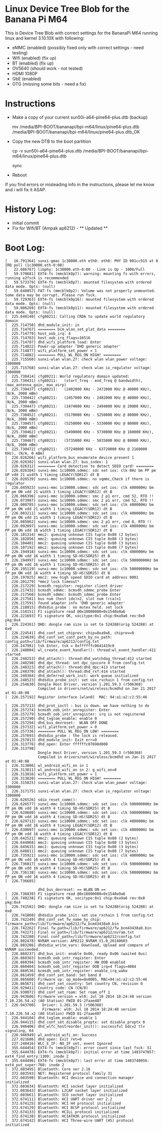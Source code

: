 Linux Device Tree Blob for the Banana Pi M64
============================================

This is Device Tree Blob with correct settings for the BananaPi M64 running linux and kernel 3.10.10X with following:

- eMMC (enabled) (possibly fixed only with correct settings - need testing)
- Wifi (enabled) (fix up)
- BT (enabled) (fix up)
- OV5640 (should work - not tested)
- HDMI 1080P
- GbE (enabled)
- OTG (missing some bits - need a fix)

Instructions
=============

- Make a copy of your current sun50i-a64-pine64-plus.dtb (backup)


	mv /media/BPI-BOOT/bananapi/bpi-m64/linux/pine64-plus.dtb /media/BPI-BOOT/bananapi/bpi-m64/linux/pine64-plus.dtb_OK



- Copy the new DTB to the boot partition


	cp -v sun50i-a64-pine64-plus.dtb /media/BPI-BOOT/bananapi/bpi-m64/linux/pine64-plus.dtb

	sync

- Reboot


If you find errors or misleading info in the instructions, please let me know and i will fix it ASAP.

History Log:
===========
* initial commit
* Fix for Wifi/BT (Ampak ap6212) - ** Updated **


Boot Log:
========


	[   16.791364] sunxi-gmac 1c30000.eth eth0: eth0: PHY ID 001cc915 at 0 IRQ poll (1c30000.eth-0:00)
	[   22.686767] libphy: 1c30000.eth-0:00 - Link is Up - 1000/Full
	[   59.570681] EXT4-fs (mmcblk0p7): warning: mounting fs with errors, running e2fsck is recommended
	[   59.573379] EXT4-fs (mmcblk0p7): mounted filesystem with ordered data mode. Opts: (null)
	[   59.648057] FAT-fs (mmcblk0p2): Volume was not properly unmounted. Some data may be corrupt. Please run fsck.
	[   59.729363] EXT4-fs (mmcblk0p16): mounted filesystem with ordered data mode. Opts: (null)
	[   59.806269] EXT4-fs (mmcblk0p11): mounted filesystem with ordered data mode. Opts: (null)
	[  225.640140] cfg80211: Calling CRDA to update world regulatory domain
	[  225.714750] dhd_module_init: in
	[  225.714767] ======== bcm_wlan_set_plat_data ========
	[  225.714779] host_oob_irq: 4 
	[  225.714783] host_oob_irq_flags=16516
	[  225.714787] dhd_wifi_platform_load: Enter
	[  225.714822] Power-up adapter 'DHD generic adapter'
	[  225.714877] wifi_platform_set_power = 1
	[  225.714882] ======== PULL WL_REG_ON HIGH! ========
	[  225.715560] sunxi-wlan wlan.27: check wlan wlan_power voltage: 3300000
	[  225.715768] sunxi-wlan wlan.27: check wlan io_regulator voltage: 3300000
	[  225.730414] cfg80211: World regulatory domain updated:
	[  225.730431] cfg80211:   (start_freq - end_freq @ bandwidth), (max_antenna_gain, max_eirp)
	[  225.730437] cfg80211:   (2402000 KHz - 2472000 KHz @ 40000 KHz), (N/A, 2000 mBm)
	[  225.730442] cfg80211:   (2457000 KHz - 2482000 KHz @ 40000 KHz), (N/A, 2000 mBm)
	[  225.730447] cfg80211:   (2474000 KHz - 2494000 KHz @ 20000 KHz), (N/A, 2000 mBm)
	[  225.730452] cfg80211:   (5170000 KHz - 5250000 KHz @ 80000 KHz), (N/A, 2000 mBm)
	[  225.730457] cfg80211:   (5250000 KHz - 5330000 KHz @ 80000 KHz), (N/A, 2000 mBm)
	[  225.730462] cfg80211:   (5490000 KHz - 5730000 KHz @ 160000 KHz), (N/A, 2000 mBm)
	[  225.730467] cfg80211:   (5735000 KHz - 5835000 KHz @ 80000 KHz), (N/A, 2000 mBm)
	[  225.730472] cfg80211:   (57240000 KHz - 63720000 KHz @ 2160000 KHz), (N/A, 0 mBm)
	[  226.026266] wifi_platform_bus_enumerate device present 1
	[  226.026302] sunxi-wlan wlan.27: bus_index: 1
	[  226.026312] ======== Card detection to detect SDIO card! ========
	[  226.026384] sunxi-mmc 1c10000.sdmmc: sdc set ios: clk 0Hz bm PP pm UP vdd 21 width 1 timing LEGACY(SDR12) dt B
	[  226.026539] sunxi-mmc 1c10000.sdmmc: no vqmmc,Check if there is regulator
	[  226.045923] sunxi-mmc 1c10000.sdmmc: sdc set ios: clk 400000Hz bm PP pm ON vdd 21 width 1 timing LEGACY(SDR12) dt B
	[  226.066396] sunxi-mmc 1c10000.sdmmc: smc 2 p1 err, cmd 52, RTO !!
	[  226.073987] sunxi-mmc 1c10000.sdmmc: smc 2 p1 err, cmd 52, RTO !!
	[  226.080785] sunxi-mmc 1c10000.sdmmc: sdc set ios: clk 400000Hz bm PP pm ON vdd 21 width 1 timing LEGACY(SDR12) dt B
	[  226.083211] sunxi-mmc 1c10000.sdmmc: sdc set ios: clk 400000Hz bm PP pm ON vdd 21 width 1 timing LEGACY(SDR12) dt B
	[  226.085062] sunxi-mmc 1c10000.sdmmc: smc 2 p1 err, cmd 8, RTO !!
	[  226.092097] sunxi-mmc 1c10000.sdmmc: sdc set ios: clk 400000Hz bm PP pm ON vdd 16 width 1 timing LEGACY(SDR12) dt B
	[  226.101314] mmc2: queuing unknown CIS tuple 0x80 (2 bytes)
	[  226.102856] mmc2: queuing unknown CIS tuple 0x80 (3 bytes)
	[  226.104401] mmc2: queuing unknown CIS tuple 0x80 (3 bytes)
	[  226.107192] mmc2: queuing unknown CIS tuple 0x80 (7 bytes)
	[  226.194918] sunxi-mmc 1c10000.sdmmc: sdc set ios: clk 400000Hz bm PP pm ON vdd 16 width 1 timing SD-HS(SDR25) dt B
	[  226.194997] sunxi-mmc 1c10000.sdmmc: sdc set ios: clk 50000000Hz bm PP pm ON vdd 16 width 1 timing SD-HS(SDR25) dt B
	[  226.195119] sunxi-mmc 1c10000.sdmmc: sdc set ios: clk 50000000Hz bm PP pm ON vdd 16 width 4 timing SD-HS(SDR25) dt B
	[  226.197825] mmc2: new high speed SDIO card at address 0001
	[  226.201279] *mmc2 lock timeout*
	[  226.217229] bcmsdh_register: register client driver
	[  226.217432] bcmsdh_sdmmc: bcmsdh_sdmmc_probe Enter
	[  226.217568] bcmsdh_sdmmc: bcmsdh_sdmmc_probe Enter
	[  226.217581] bus num (host idx)=2, slot num (rca)=1
	[  226.217591] found adapter info 'DHD generic adapter'
	[  226.218015] dhdsdio_probe : no mutex held. set lock
	[  226.218151] F1 signature read @0x18000000=0x1540a9a6
	[  226.221693] F1 signature OK, socitype:0x1 chip:0xa9a6 rev:0x0 pkg:0x4
	[  226.224361] DHD: dongle ram size is set to 524288(orig 524288) at 0x0
	[  226.224541] dhd_conf_set_chiprev: chip=0xa9a6, chiprev=0
	[  226.224639] dhd_conf_set_conf_path_by_nv_path: config_path=/lib/firmware/ap6212/config.txt
	[  226.247981] tsk Enter, tsk = 0xffffffc0641419c0
	[  226.248004] wl_create_event_handler(): thread:wl_event_handler:411 started
	[  226.248253] dhd_attach(): thread:dhd_watchdog_thread:412 started
	[  226.248298] dhd_dpc_thread: set dpc_cpucore 0 from config.txt
	[  226.248323] dhd_attach(): thread:dhd_dpc:413 started
	[  226.248370] dhd_attach(): thread:dhd_rxf:414 started
	[  226.248384] dhd_deferred_work_init: work queue initialized 
	[  226.248523] dhdsdio_probe_init: set use_rxchain 1 from config.txt
	[  226.254630] Dongle Host Driver, version 1.201.59.3 (r506368)
	               Compiled in drivers/net/wireless/bcmdhd on Jan 21 2017 at 01:48:08
	[  226.257192] Register interface [wlan0]  MAC: 94:a1:a2:c2:55:46
	
	[  226.257213] dhd_prot_ioctl : bus is down. we have nothing to do
	[  226.257274] bcmsdh_oob_intr_unregister: Enter
	[  226.257279] bcmsdh_oob_intr_unregister: irq is not registered
	[  226.257290] dhd_txglom_enable: enable 0
	[  226.257294] dhd_bus_devreset:  WLAN OFF DONE
	[  226.257332] wifi_platform_set_power = 0
	[  226.257336] ======== PULL WL_REG_ON LOW! ========
	[  226.257693] dhdsdio_probe : the lock is released.
	[  226.257813] dhd_module_init: Exit err=0
	[  226.313776] dhd_open: Enter ffffffc07698d000
	[  226.313798] 
	               Dongle Host Driver, version 1.201.59.3 (r506368)
	               Compiled in drivers/net/wireless/bcmdhd on Jan 21 2017 at 01:48:08
	[  226.313806] wl_android_wifi_on in 1
	[  226.313811] wl_android_wifi_on in 2: g_wifi_on=0
	[  226.313816] wifi_platform_set_power = 1
	[  226.313820] ======== PULL WL_REG_ON HIGH! ========
	[  226.315825] sunxi-wlan wlan.27: check wlan wlan_power voltage: 3300000
	[  226.317175] sunxi-wlan wlan.27: check wlan io_regulator voltage: 3300000
	[  226.626526] sdio_reset_comm():
	[  226.626577] sunxi-mmc 1c10000.sdmmc: sdc set ios: clk 50000000Hz bm PP pm ON vdd 16 width 4 timing SD-HS(SDR25) dt B
	[  226.628680] sunxi-mmc 1c10000.sdmmc: sdc set ios: clk 50000000Hz bm PP pm ON vdd 16 width 4 timing SD-HS(SDR25) dt B
	[  226.629713] sunxi-mmc 1c10000.sdmmc: sdc set ios: clk 400000Hz bm PP pm ON vdd 16 width 4 timing LEGACY(SDR12) dt B
	[  226.630097] sunxi-mmc 1c10000.sdmmc: sdc set ios: clk 400000Hz bm PP pm ON vdd 16 width 4 timing LEGACY(SDR12) dt B
	[  226.642521] mmc2: queuing unknown CIS tuple 0x80 (2 bytes)
	[  226.644068] mmc2: queuing unknown CIS tuple 0x80 (3 bytes)
	[  226.645615] mmc2: queuing unknown CIS tuple 0x80 (3 bytes)
	[  226.648811] mmc2: queuing unknown CIS tuple 0x80 (7 bytes)
	[  226.735921] sunxi-mmc 1c10000.sdmmc: sdc set ios: clk 400000Hz bm PP pm ON vdd 16 width 4 timing SD-HS(SDR25) dt B
	[  226.736017] sunxi-mmc 1c10000.sdmmc: sdc set ios: clk 50000000Hz bm PP pm ON vdd 16 width 4 timing SD-HS(SDR25) dt B
	[  226.736138] sunxi-mmc 1c10000.sdmmc: sdc set ios: clk 50000000Hz bm PP pm ON vdd 16 width 4 timing SD-HS(SDR25) dt B
	[  226.736685] 
	               
	               dhd_bus_devreset: == WLAN ON ==
	[  226.736839] F1 signature read @0x18000000=0x1540a9a6
	[  226.740238] F1 signature OK, socitype:0x1 chip:0xa9a6 rev:0x0 pkg:0x4
	[  226.741502] DHD: dongle ram size is set to 524288(orig 524288) at 0x0
	[  226.741860] dhdsdio_probe_init: set use_rxchain 1 from config.txt
	[  226.742249] dhd_conf_set_fw_name_by_chip: firmware_path=/lib/firmware/ap6212/fw_bcm43438a0.bin
	[  226.742262] Final fw_path=/lib/firmware/ap6212/fw_bcm43438a0.bin
	[  226.742271] Final nv_path=/lib/firmware/ap6212/nvram.txt
	[  226.742280] Final conf_path=/lib/firmware/ap6212/config.txt
	[  226.802478] NVRAM version: AP6212_NVRAM_V1.0_20140603
	[  226.803286] dhdsdio_write_vars: Download, Upload and compare of NVRAM succeeded.
	[  226.860237] dhd_bus_init: enable 0x06, ready 0x06 (waited 0us)
	[  226.860383] bcmsdh_oob_intr_register: Enter
	[  226.860394] bcmsdh_oob_intr_register: HW_OOB enabled
	[  226.860404] bcmsdh_oob_intr_register OOB irq=4 flags=4084
	[  226.860536] bcmsdh_oob_intr_register: enable_irq_wake
	[  226.861459] dhd_conf_set_band: Set band 0
	[  226.865660] Firmware up: op_mode=0x0005, MAC=94:a1:a2:c2:55:46
	[  226.865671] dhd_conf_set_country: Set country CN, revision 0
	[  226.929411] Country code: CN (CN/0)
	[  226.930072] dhd_conf_set_roam: Set roam_off 1
	[  226.943686] Firmware version = wl0: Jul 18 2014 18:24:48 version 7.10.226.54.x2 (A0 Station) FWID 01-2faae407
	[  226.943700]   Driver: 1.201.59.3 (r506368)
	                 Firmware: wl0: Jul 18 2014 18:24:48 version 7.10.226.54.x2 (A0 Station) FWID 01-2faae407 
	[  226.944104] dhd_txglom_enable: enable 1
	[  226.944115] dhd_conf_set_disable_proptx: set disable_proptx 0
	[  226.946406] dhd_wlfc_hostreorder_init(): successful bdcv2 tlv signaling, 64
	[  226.946949] wl_android_wifi_on: Success
	[  227.021686] dhd_open: Exit ret=0
	[  227.240416] WLC_E_IF: NO_IF set, event Ignored
	[  355.644454] EXT4-fs (mmcblk0p7): error count since last fsck: 51
	[  355.644478] EXT4-fs (mmcblk0p7): initial error at time 1483747057: ext4_find_entry:1309: inode 2
	[  355.644496] EXT4-fs (mmcblk0p7): last error at time 1483748056: ext4_put_super:768: inode 2
	[  372.603495] Bluetooth: Core ver 2.16
	[  372.603593] NET: Registered protocol family 31
	[  372.603598] Bluetooth: HCI device and connection manager initialized
	[  372.603634] Bluetooth: HCI socket layer initialized
	[  372.603643] Bluetooth: L2CAP socket layer initialized
	[  372.603661] Bluetooth: SCO socket layer initialized
	[  372.674111] Bluetooth: HCI UART driver ver 2.2
	[  372.674125] Bluetooth: HCI H4 protocol initialized
	[  372.674129] Bluetooth: HCI BCSP protocol initialized
	[  372.674133] Bluetooth: HCILL protocol initialized
	[  372.674138] Bluetooth: HCIATH3K protocol initialized
	[  372.674142] Bluetooth: HCI Three-wire UART (H5) protocol initialized


